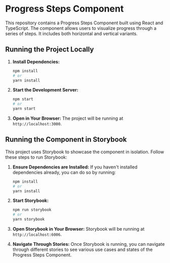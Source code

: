 # Progress Steps Component

This repository contains a Progress Steps Component built using React and TypeScript. The component allows users to visualize progress through a series of steps. It includes both horizontal and vertical variants.

## Running the Project Locally

1. **Install Dependencies:**
   ```bash
   npm install
   # or
   yarn install
   ```
2. **Start the Development Server:**

   ```bash
   npm start
   # or
   yarn start
   ```

3. **Open in Your Browser:**
   The project will be running at `http://localhost:3000`.

## Running the Component in Storybook

This project uses Storybook to showcase the component in isolation. Follow these steps to run Storybook:

1. **Ensure Dependencies are Installed:**
   If you haven't installed dependencies already, you can do so by running:

   ```bash
   npm install
   # or
   yarn install
   ```

2. **Start Storybook:**

   ```bash
   npm run storybook
   # or
   yarn storybook
   ```

3. **Open Storybook in Your Browser:**
   Storybook will be running at `http://localhost:6006`.

4. **Navigate Through Stories:**
   Once Storybook is running, you can navigate through different stories to see various use cases and states of the Progress Steps Component.
